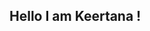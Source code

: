 ## Hello I am Keertana !

<!--
**Keertana-N/Keertana-N** is a ✨ _special_ ✨ repository because its `README.md` (this file) appears on your GitHub profile.

Here are some ideas to get you started:
- 🎓 First-year Computer Science student 
-💡 Learning Python, Java, and building fun Arduino + UI projects  
- 🔭 I’m curious about Cyber Forensic
- ⚡ Fun fact: ...
-->
